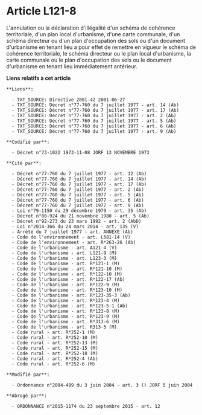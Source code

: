 # Article L121-8

L'annulation ou la déclaration d'illégalité d'un schéma de cohérence territoriale, d'un plan local d'urbanisme, d'une carte
communale, d'un schéma directeur ou d'un plan d'occupation des sols ou d'un document d'urbanisme en tenant lieu a pour effet
de remettre en vigueur le schéma de cohérence territoriale, le schéma directeur ou le plan local d'urbanisme, la carte
communale ou le plan d'occupation des sols ou le document d'urbanisme en tenant lieu immédiatement antérieur.

**Liens relatifs à cet article**

	**Liens**:

	  - TXT_SOURCE: Directive 2001-42 2001-06-27
	  - TXT_SOURCE: Décret n°77-760 du 7 juillet 1977 - art. 14 (Ab)
	  - TXT_SOURCE: Décret n°77-760 du 7 juillet 1977 - art. 17 (Ab)
	  - TXT_SOURCE: Décret n°77-760 du 7 juillet 1977 - art. 2 (Ab)
	  - TXT_SOURCE: Décret n°77-760 du 7 juillet 1977 - art. 5 (Ab)
	  - TXT_SOURCE: Décret n°77-760 du 7 juillet 1977 - art. 6 (Ab)
	  - TXT_SOURCE: Décret n°77-760 du 7 juillet 1977 - art. 9 (Ab)

	**Codifié par**:

	  - Décret n°73-1022 1973-11-08 JORF 13 NOVEMBRE 1973

	**Cité par**:

	  - Décret n°77-760 du 7 juillet 1977 - art. 12 (Ab)
	  - Décret n°77-760 du 7 juillet 1977 - art. 14 (Ab)
	  - Décret n°77-760 du 7 juillet 1977 - art. 17 (Ab)
	  - Décret n°77-760 du 7 juillet 1977 - art. 2 (Ab)
	  - Décret n°77-760 du 7 juillet 1977 - art. 5 (Ab)
	  - Décret n°77-760 du 7 juillet 1977 - art. 6 (Ab)
	  - Décret n°77-760 du 7 juillet 1977 - art. 9 (Ab)
	  - Loi n°79-1150 du 29 décembre 1979 - art. 35 (Ab)
	  - Décret n°80-924 du 21 novembre 1980 - art. 5 (Ab)
	  - Décret n°92-273 du 23 mars 1992 - art. 2 (AbD)
	  - Loi n°2014-366 du 24 mars 2014 - art. 135 (V)
	  - Arrêté du 7 juillet 1977 - art. ANNEXE (Ab)
	  - Code de l'environnement - art. L581-14 (V)
	  - Code de l'environnement - art. R*263-26 (Ab)
	  - Code de l'urbanisme - art. A121-4 (V)
	  - Code de l'urbanisme - art. L121-9 (M)
	  - Code de l'urbanisme - art. L123-3 (M)
	  - Code de l'urbanisme - art. R*121-1 (M)
	  - Code de l'urbanisme - art. R*121-10 (M)
	  - Code de l'urbanisme - art. R*122-10 (M)
	  - Code de l'urbanisme - art. R*122-17 (Ab)
	  - Code de l'urbanisme - art. R*122-9 (M)
	  - Code de l'urbanisme - art. R*123-10 (M)
	  - Code de l'urbanisme - art. R*123-35-3 (Ab)
	  - Code de l'urbanisme - art. R*123-4 (M)
	  - Code de l'urbanisme - art. R*123-5-1 (Ab)
	  - Code de l'urbanisme - art. R*123-8 (M)
	  - Code de l'urbanisme - art. R*123-9 (M)
	  - Code de l'urbanisme - art. R*313-6 (M)
	  - Code de l'urbanisme - art. R313-5 (M)
	  - Code rural - art. R*252-1 (M)
	  - Code rural - art. R*252-10 (M)
	  - Code rural - art. R*252-13 (M)
	  - Code rural - art. R*252-15 (M)
	  - Code rural - art. R*252-18 (M)
	  - Code rural - art. R*252-4 (Ab)
	  - Code rural - art. R*252-6 (M)

	**Modifié par**:

	  - Ordonnance n°2004-489 du 3 juin 2004 - art. 3 () JORF 5 juin 2004

	**Abrogé par**:

	  - ORDONNANCE n°2015-1174 du 23 septembre 2015 - art. 12
